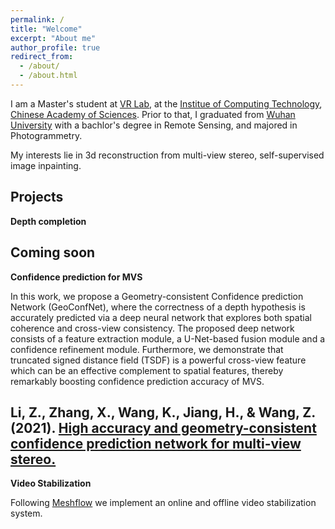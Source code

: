 ```yaml
---
permalink: /
title: "Welcome"
excerpt: "About me"
author_profile: true
redirect_from: 
  - /about/
  - /about.html
---
```


I am a Master's student at [VR Lab](http://vr.ict.ac.cn/), at the [Institue of Computing Technology](http://english.ict.cas.cn/), [Chinese Academy of Sciences](https://english.cas.cn/). Prior to that, I graduated from [Wuhan University](https://en.whu.edu.cn/) with a bachlor's degree in Remote Sensing, and majored in Photogrammetry. 

My interests lie in 3d reconstruction from multi-view stereo, self-supervised image inpainting.

Projects
------
**Depth completion**

Coming soon
------
**Confidence prediction for MVS**

In this work, we propose a Geometry-consistent Confidence prediction Network (GeoConfNet), where the correctness of a depth hypothesis is accurately predicted via a deep neural network that explores both spatial coherence and cross-view consistency. The proposed deep network consists of a feature extraction module, a U-Net-based fusion module and a confidence refinement module. Furthermore, we demonstrate that truncated signed distance field (TSDF) is a powerful cross-view feature which can be an effective complement to spatial features, thereby remarkably boosting confidence prediction accuracy of MVS.

Li, Z., **Zhang, X**., Wang, K., Jiang, H., & Wang, Z. (2021). [High accuracy and geometry-consistent confidence prediction network for multi-view stereo.](https://www.sciencedirect.com/science/article/pii/S0097849321000625?casa_token=ylftycDNFN4AAAAA:GpE_FzwP89O_2i21w1LU5L_jPnwQVIx6SZdTPnvITqZEmqRyKJ5Jz0HdggZMUyWD4frgRFfoefw)
------
**Video Stabilization**

Following [Meshflow](http://www.liushuaicheng.org/eccv2016/) we implement an online and offline video stabilization system. 
